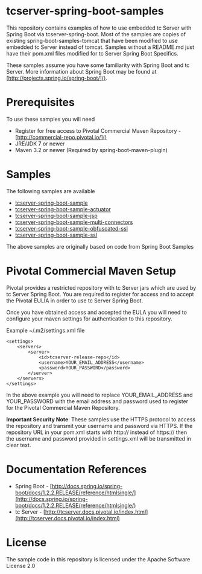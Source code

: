# tcserver-spring-boot-samples

This repository contains examples of how to use embedded tc Server with Spring Boot via tcserver-spring-boot.  Most of the samples are copies of existing spring-boot-samples-tomcat that have been modified to use embedded tc Server instead of tomcat.  Samples without a README.md just have their pom.xml files modified for tc Server Spring Boot Specifics.

These samples assume you have some familiarity with Spring Boot and tc Server. More information about Spring Boot may be found at [http://projects.spring.io/spring-boot/]().

Prerequisites
=============
To use these samples you will need

* Register for free access to Pivotal Commercial Maven Repository - [http://commercial-repo.pivotal.io/]()
* JRE/JDK 7 or newer
* Maven 3.2 or newer (Required by spring-boot-maven-plugin)

Samples
=======

The following samples are available

* [tcserver-spring-boot-sample](tcserver-spring-boot-sample)
* [tcserver-spring-boot-sample-actuator](tcserver-spring-boot-sample-actuator)
* [tcserver-spring-boot-sample-jsp](tcserver-spring-boot-sample-jsp)
* [tcserver-spring-boot-sample-multi-connectors](tcserver-spring-boot-sample-multi-connectors)
* [tcserver-spring-boot-sample-obfuscated-ssl](tcserver-spring-boot-sample-obfuscated-ssl)
* [tcserver-spring-boot-sample-ssl](tcserver-spring-boot-sample-ssl)

The above samples are originally based on code from Spring Boot Samples

Pivotal Commercial Maven Setup
============

Pivotal provides a restricted repository with tc Server jars which are used by tc Server Spring Boot. You are required to register for access and to accept the Pivotal EULIA in order to use tc Server Spring Boot.

Once you have obtained access and accepted the EULA you will need to configure your maven settings for authentication to this repository.

Example ~/.m2/settings.xml file

```
<settings>
	<servers>
		<server>
			<id>tcserver-release-repo</id>
			<username>YOUR_EMAIL_ADDRESS</username>
			<password>YOUR_PASSWORD</password>
		</server>
	</servers>
</settings>
```

In the above example you will need to replace YOUR\_EMAIL\_ADDRESS and YOUR\_PASSWORD with the email address and password used to register for the Pivotal Commercial Maven Repository.

**Important Security Note**: These samples use the HTTPS protocol to access the repository and transmit your username and password via HTTPS. If the repository URL in your pom.xml starts with http:// instead of https:// then the username and password provided in settings.xml will be transmitted in clear text.

Documentation References
==========

* Spring Boot - [http://docs.spring.io/spring-boot/docs/1.2.2.RELEASE/reference/htmlsingle/](http://docs.spring.io/spring-boot/docs/1.2.2.RELEASE/reference/htmlsingle/)
* tc Server -  [http://tcserver.docs.pivotal.io/index.html](http://tcserver.docs.pivotal.io/index.html)

License
=======
The sample code in this repository is licensed under the Apache Software License 2.0
